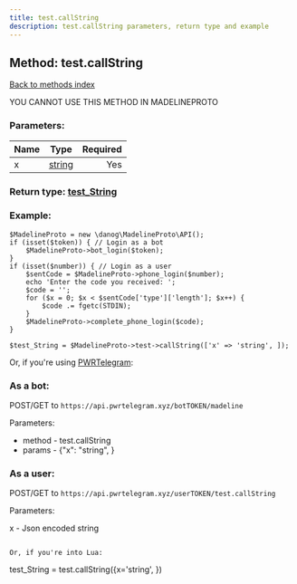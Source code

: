 ```yaml
---
title: test.callString
description: test.callString parameters, return type and example
---
```

## Method: test.callString  
[Back to methods index](index.md)


YOU CANNOT USE THIS METHOD IN MADELINEPROTO


### Parameters:

| Name     |    Type       | Required |
|----------|:-------------:|---------:|
|x|[string](../types/string.md) | Yes|


### Return type: [test\_String](../types/test_String.md)

### Example:


```
$MadelineProto = new \danog\MadelineProto\API();
if (isset($token)) { // Login as a bot
    $MadelineProto->bot_login($token);
}
if (isset($number)) { // Login as a user
    $sentCode = $MadelineProto->phone_login($number);
    echo 'Enter the code you received: ';
    $code = '';
    for ($x = 0; $x < $sentCode['type']['length']; $x++) {
        $code .= fgetc(STDIN);
    }
    $MadelineProto->complete_phone_login($code);
}

$test_String = $MadelineProto->test->callString(['x' => 'string', ]);
```

Or, if you're using [PWRTelegram](https://pwrtelegram.xyz):

### As a bot:

POST/GET to `https://api.pwrtelegram.xyz/botTOKEN/madeline`

Parameters:

* method - test.callString
* params - {"x": "string", }



### As a user:

POST/GET to `https://api.pwrtelegram.xyz/userTOKEN/test.callString`

Parameters:

x - Json encoded string


```

Or, if you're into Lua:

```
test_String = test.callString({x='string', })
```

